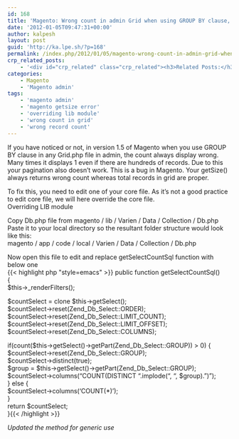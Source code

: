 ```yaml
---
id: 168
title: 'Magento: Wrong count in admin Grid when using GROUP BY clause, overriding lib module'
date: '2012-01-05T09:47:31+00:00'
author: kalpesh
layout: post
guid: 'http://ka.lpe.sh/?p=168'
permalink: /index.php/2012/01/05/magento-wrong-count-in-admin-grid-when-using-group-by-clause-overriding-lib-module/
crp_related_posts:
    - '<div id="crp_related" class="crp_related"><h3>Related Posts:</h3><ul><li><a href="http://ka.lpe.sh/2011/12/31/magento-joining-groupby-order-invoice-shipment-tables/"     class="crp_title">Magento: Joining/group by &#8211; order, invoice, shipment tables</a></li><li><a href="http://ka.lpe.sh/2013/05/10/magento-add-attribute-to-order/"     class="crp_title">Magento add attribute to order</a></li><li><a href="http://ka.lpe.sh/2013/02/20/magento-reset-download-limit-for-downloadable-product-item-order/"     class="crp_title">Magento: Reset download limit for downloadable product item/order</a></li><li><a href="http://ka.lpe.sh/2011/06/08/overriderewrite-magento-core-blocks-and-controllers/"     class="crp_title">Override/Rewrite Magento core blocks and controllers</a></li><li><a href="http://ka.lpe.sh/2013/05/10/magento-add-attribute-to-category/"     class="crp_title">Magento add attribute to category</a></li></ul></div>'
categories:
    - Magento
    - 'Magento admin'
tags:
    - 'magento admin'
    - 'magento getsize error'
    - 'overriding lib module'
    - 'wrong count in grid'
    - 'wrong record count'
---
```


If you have noticed or not, in version 1.5 of Magento when you use GROUP BY clause in any Grid.php file in admin, the count always display wrong. Many times it displays 1 even if there are hundreds of records. Due to this your pagination also doesn’t work. This is a bug in Magento. Your getSize() always returns wrong count whereas total records in grid are proper.

To fix this, you need to edit one of your core file. As it’s not a good practice to edit core file, we will here override the core file.  
Overriding LIB module

Copy Db.php file from magento / lib / Varien / Data / Collection / Db.php  
Paste it to your local directory so the resultant folder structure would look like this:  
magento / app / code / local / Varien / Data / Collection / Db.php  
  
Now open this file to edit and replace getSelectCountSql function with below one  
{{< highlight php "style=emacs" >}} public function getSelectCountSql()  
 {  
 $this->_renderFilters();

 $countSelect = clone $this->getSelect();  
 $countSelect->reset(Zend_Db_Select::ORDER);  
 $countSelect->reset(Zend_Db_Select::LIMIT_COUNT);  
 $countSelect->reset(Zend_Db_Select::LIMIT_OFFSET);  
 $countSelect->reset(Zend_Db_Select::COLUMNS);

 if(count($this->getSelect()->getPart(Zend_Db_Select::GROUP)) > 0) {  
 $countSelect->reset(Zend_Db_Select::GROUP);  
 $countSelect->distinct(true);  
 $group = $this->getSelect()->getPart(Zend_Db_Select::GROUP);  
 $countSelect->columns(“COUNT(DISTINCT “.implode(“, “, $group).”)”);  
 } else {  
 $countSelect->columns(‘COUNT(*)’);  
 }  
 return $countSelect;  
 }{{< /highlight >}}

*Updated the method for generic use*